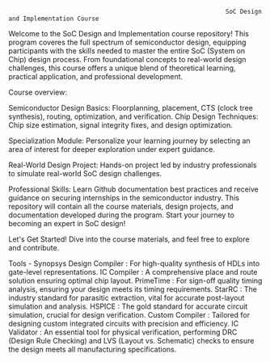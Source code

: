                                                                 SoC Design and Implementation Course
Welcome to the SoC Design and Implementation course repository! This program coveres the full spectrum of semiconductor design, equipping participants with the skills needed to master the entire SoC (System on Chip) design process. From foundational concepts to real-world design challenges, this course offers a unique blend of theoretical learning, practical application, and professional development.

Course overview:

Semiconductor Design Basics: Floorplanning, placement, CTS (clock tree synthesis), routing, optimization, and verification.
Chip Design Techniques: Chip size estimation, signal integrity fixes, and design optimization.

Specialization Module: Personalize your learning journey by selecting an area of interest for deeper exploration under expert guidance.

Real-World Design Project: Hands-on project led by industry professionals to simulate real-world SoC design challenges.

Professional Skills: Learn Github documentation best practices and receive guidance on securing internships in the semiconductor industry.
This repository will contain all the course materials, design projects, and documentation developed during the program. Start your journey to becoming an expert in SoC design!

Let's Get Started!
Dive into the course materials, and feel free to explore and contribute.

Tools - Synopsys
Design Compiler : For high-quality synthesis of HDLs into gate-level representations.
IC Compiler : A comprehensive place and route solution ensuring optimal chip layout.
PrimeTime : For sign-off quality timing analysis, ensuring your design meets its timing requirements.
StarRC : The industry standard for parasitic extraction, vital for accurate post-layout simulation and analysis.
HSPICE : The gold standard for accurate circuit simulation, crucial for design verification.
Custom Compiler : Tailored for designing custom integrated circuits with precision and efficiency.
IC Validator : An essential tool for physical verification, performing DRC (Design Rule Checking) and LVS (Layout vs. Schematic) checks to ensure the design meets all manufacturing specifications.

